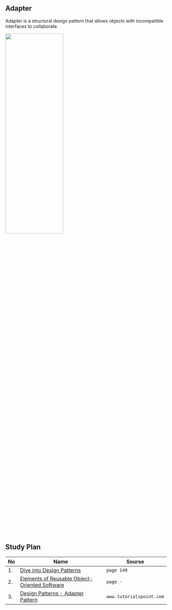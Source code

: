 ## Adapter 
Adapter is a structural design pattern that allows objects with incompatible interfaces to collaborate.

<img src="https://github.com/abbos0123/Computer-Science-Books/blob/main/x_images/adapter_image.png"  width="60%" height="40%">

## Study Plan  

|No|Name|Sourse|
|---|---|---|
|1.|[Dive into Design Patterns](https://github.com/abbos0123/Computer-Science-Books/blob/main/Design-Patterns/Dive%20into%20Design%20Patterns.pdf)|```page 149```|
|2.|[Elements of Reusable Object-Oriented Software](https://github.com/abbos0123/Computer-Science-Books/blob/main/Design-Patterns/Elements%20of%20Resusable%20Object-Oriented%20Software.pdf)|```page -```|
|3.|[Design Patterns - Adapter Pattern](https://github.com/abbos0123/Computer-Science-Books/blob/main/Design-Patterns/Practice/Structural-Design-Patterns/Adapter/Design%20Patterns%20-%20Adapter%20Pattern.pdf)|```www.tutorialspoint.com```|
